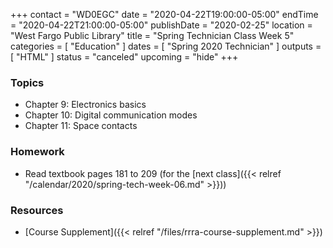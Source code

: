 +++
contact = "WD0EGC"
date = "2020-04-22T19:00:00-05:00"
endTime = "2020-04-22T21:00:00-05:00"
publishDate = "2020-02-25"
location = "West Fargo Public Library"
title = "Spring Technician Class Week 5"
categories = [ "Education" ]
dates = [ "Spring 2020 Technician" ]
outputs = [ "HTML" ]
status = "canceled"
upcoming = "hide"
+++
### Topics

* Chapter 9: Electronics basics
* Chapter 10: Digital communication modes
* Chapter 11: Space contacts

### Homework

* Read textbook pages 181 to 209 (for the [next class]({{< relref "/calendar/2020/spring-tech-week-06.md" >}}))

### Resources

* [Course Supplement]({{< relref "/files/rrra-course-supplement.md" >}})
<!--* [Syllabus](/s/2xabO1oD5mbpVRh)-->
